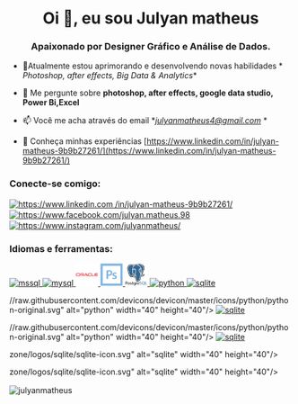 <h1 align="center">Oi 👋, eu sou Julyan matheus</h1>
<h3 align="center">Apaixonado por Designer Gráfico e Análise de Dados.</h3>

- 🌱Atualmente estou aprimorando e desenvolvendo novas habilidades * *Photoshop, after effects, Big Data & Analytics**

- 💬 Me pergunte sobre **photoshop, after effects, google data studio, Power Bi,Excel**

- 📫 Você me acha através do email **julyanmatheus4@gmail.com* *

- 📄 Conheça minhas experiências [https://www.linkedin.com/in/julyan-matheus-9b9b27261/](https://www.linkedin.com/in/julyan-matheus-9b9b27261/)

<h3 align= "left">Conecte-se comigo:</h3>
<p align="left">
<a href="https://linkedin.com/in/https://www.linkedin.com/in/julyan-matheus-9b9b27261/" target="blank"><img align="center" src=" https://raw.githubusercontent.com/rahuldkjain/github-profile-readme-generator/master/src/images/icons/Social/linked-in-alt.svg" alt="https://www.linkedin.com /in/julyan-matheus-9b9b27261/" height="30" width="40" /></a>
<a href="https://fb.com/https://www.facebook.com/julyan .matheus.98" target="blank"><img align="center" src="https://raw.githubusercontent.com/rahuldkjain/github-profile-readme-generator/master/src/images/icons/Social /facebook.svg" alt="https://www.facebook.com/julyan.matheus.98" height="30" width="40" /></a>
<a href="https://instagram.com/https://www.instagram.com/julyanmatheus/" target="blank"><img align="center" src="https://raw.githubusercontent. com/rahuldkjain/github-profile-readme-generator/master/src/images/icons/Social/instagram.svg" alt="https://www.instagram.com/julyanmatheus/" height="30" width=" 40" /></a>
</p>

<h3 align="left">Idiomas e ferramentas:</h3>
<p align="left"> <a href="https://www.microsoft.com/en-us/sql-server" target="_blank" rel="noreferrer"> <img src="https:/ /www.svgrepo.com/show/303229/microsoft-sql-server-logo.svg" alt="mssql" width="40" height="40"/> </a> <a href="https:/ /www.mysql.com/" target="_blank" rel="noreferrer"> <img src="https://raw.githubusercontent.com/devicons/devicon/master/icons/mysql/mysql-original-wordmark. svg" alt="mysql" width="40" height="40"/> </a> <a href="https://www.oracle.com/" target="_blank" rel="noreferrer"> <img src="https://raw.githubusercontent.com/devicons/devicon/master/icons/oracle/oracle-original.svg" alt="oracle" width="40" height="40"/> </a> <a href="https:// www.photoshop.com/en" target="_blank" rel="noreferrer"> <img src="https://raw.githubusercontent.com/devicons/devicon/master/icons/photoshop/photoshop-line.svg" alt="photoshop" width="40" height="40"/> </a> <a href="https://www.postgresql.org" target="_blank" rel="noreferrer"> <img src ="https://raw.githubusercontent.com/devicons/devicon/master/icons/postgresql/postgresql-original-wordmark.svg" alt="postgresql" width="40" height="40"/> </a> <a href="https://www.python.org" target="_blank" rel="noreferrer"> <img src="https://raw.githubusercontent.com/devicons/devicon /master/icons/python/python-original.svg" alt="python" width="40" height="40"/> </a> <a href="https://www.sqlite.org/" target="_blank" rel="noreferrer"> <img src="https://www.vectorlogo.zone/logos/sqlite/sqlite-icon.svg" alt="sqlite" width="40" height="40 "/> </a> </p>//raw.githubusercontent.com/devicons/devicon/master/icons/python/python-original.svg" alt="python" width="40" height="40"/> </a> <a href=" https://www.sqlite.org/" target="_blank" rel="noreferrer"> <img src="https://www.vectorlogo.zone/logos/sqlite/sqlite-icon.svg" alt=" sqlite" width="40" height="40"/> </a> </p>//raw.githubusercontent.com/devicons/devicon/master/icons/python/python-original.svg" alt="python" width="40" height="40"/> </a> <a href=" https://www.sqlite.org/" target="_blank" rel="noreferrer"> <img src="https://www.vectorlogo.zone/logos/sqlite/sqlite-icon.svg" alt=" sqlite" width="40" height="40"/> </a> </p>zone/logos/sqlite/sqlite-icon.svg" alt="sqlite" width="40" height="40"/> </a> </p>zone/logos/sqlite/sqlite-icon.svg" alt="sqlite" width="40" height="40"/> </a> </p>

<p><img align="center" src="https://github-readme-stats.vercel.app/api/top-langs?username=julyanmatheus&show_icons=true&locale=en&layout=compact" alt="julyanmatheus" /> </p>
